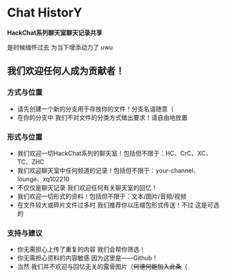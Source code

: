 # Chat HistorY
**HackChat系列聊天室聊天记录共享**

是时候缅怀过去 为当下增添动力了 uwu

## 我们欢迎任何人成为贡献者！
### 方式与位置
- 请先创建一个新的分支用于存放你的文件！分支名请随意（
- 在你的分支中 我们不对文件的分类方式做出要求！请自由地放置

### 形式与位置
- 我们欢迎一切HackChat系列的聊天室！包括但不限于：HC、CrC、XC、TC、ZHC
- 我们欢迎聊天室中任何频道的记录！包括但不限于：your-channel、lounge、xq102210
- 不仅仅是聊天记录 我们欢迎任何有关聊天室的回忆！
- 我们欢迎一切形式的资料！包括但不限于：文本/图片/音频/视频
- 在文件较大或碎片文件过多时 我们推荐你以压缩包形式传送！不过 这是可选的

### 支持与建议
- 你无需担心上传了重复的内容 我们会帮你筛选！
- 你无需担心资料的内容敏感 因为这里是——Github！
- 当然 我们并不欢迎与回忆无关的露骨图片（~~何德何能加入此条~~（
